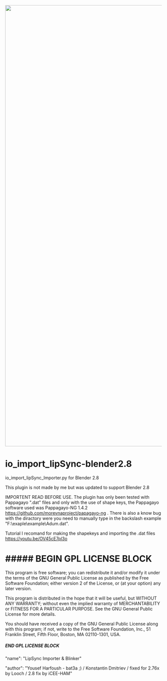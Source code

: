 <img width="1414" src="https://raw.githubusercontent.com/iCEE-HAM/io_import_lipSync-blender2.8/master/Lipsync%20importer.PNG">

# io_import_lipSync-blender2.8
io_import_lipSync_Importer.py for Blender 2.8

This plugin is not made by me but was updated to support Blender 2.8

IMPORTENT READ BEFORE USE.
The plugin has only been tested with Pappagayo ".dat" files and only with the use of shape keys, the Pappagayo software used was Pappagayo-NG 1.4.2 https://github.com/morevnaproject/papagayo-ng . There is also a know bug with the diractory were you need to manually type in the backslash example "F:\exaple\example\Adum.dat".

Tutorial I recomand for making the shapekeys and importing the .dat files https://youtu.be/OV45cE7pl3o

# ##### BEGIN GPL LICENSE BLOCK #####

  This program is free software; you can redistribute it and/or
  modify it under the terms of the GNU General Public License
  as published by the Free Software Foundation; either version 2
  of the License, or (at your option) any later version.

  This program is distributed in the hope that it will be useful,
  but WITHOUT ANY WARRANTY; without even the implied warranty of
  MERCHANTABILITY or FITNESS FOR A PARTICULAR PURPOSE.  See the
  GNU General Public License for more details.

  You should have received a copy of the GNU General Public License
  along with this program; if not, write to the Free Software Foundation,
  Inc., 51 Franklin Street, Fifth Floor, Boston, MA 02110-1301, USA.

 ##### END GPL LICENSE BLOCK #####
"name": "LipSync Importer & Blinker"

"author": "Yousef Harfoush - bat3a ;) / Konstantin Dmitriev / fixed for 2.76x by Looch / 2.8 fix by iCEE-HAM"
